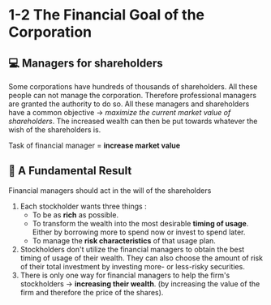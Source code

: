 # 1-2 The Financial Goal of the Corporation

## 💻 Managers for shareholders
Some corporations have hundreds of thousands of shareholders. All these people can not manage the corporation. Therefore professional managers are granted the authority to do so. All these managers and shareholders have a common objective -> *maximize the current market value of shareholders*. The increased wealth can then be put towards whatever the wish of the shareholders is.

Task of financial manager = **increase market value**

## 🎯 A Fundamental Result
Financial managers should act in the will of the shareholders
1. Each stockholder wants three things :
    + To be as **rich** as possible.
    + To transform the wealth into the most desirable **timing of usage**. Either by borrowing more to spend now or invest to spend later.
    + To manage the **risk characteristics** of that usage plan.
2. Stockholders don't utilize the financial managers to obtain the best timing of usage of their wealth. They can also choose the amount of risk of their total investment by investing more- or less-risky securities.
3. There is only one way for financial managers to help the firm's stockholders -> **increasing their wealth**. (by increasing the value of the firm and therefore the price of the shares).




